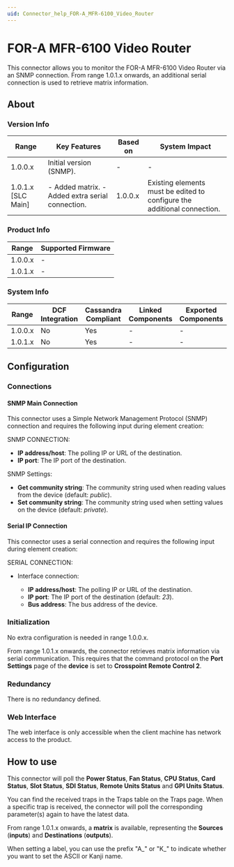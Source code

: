 ```yaml
---
uid: Connector_help_FOR-A_MFR-6100_Video_Router
---
```


# FOR-A MFR-6100 Video Router

This connector allows you to monitor the FOR-A MFR-6100 Video Router via an SNMP connection. From range 1.0.1.x onwards, an additional serial connection is used to retrieve matrix information.

## About

### Version Info

| **Range**            | **Key Features**                                  | **Based on** | **System Impact**                                                        |
|----------------------|---------------------------------------------------|--------------|--------------------------------------------------------------------------|
| 1.0.0.x              | Initial version (SNMP).                           | \-           | \-                                                                       |
| 1.0.1.x \[SLC Main\] | \- Added matrix. - Added extra serial connection. | 1.0.0.x      | Existing elements must be edited to configure the additional connection. |

### Product Info

| **Range** | **Supported Firmware** |
|-----------|------------------------|
| 1.0.0.x   | \-                     |
| 1.0.1.x   | \-                     |

### System Info

| **Range** | **DCF Integration** | **Cassandra Compliant** | **Linked Components** | **Exported Components** |
|-----------|---------------------|-------------------------|-----------------------|-------------------------|
| 1.0.0.x   | No                  | Yes                     | \-                    | \-                      |
| 1.0.1.x   | No                  | Yes                     | \-                    | \-                      |

## Configuration

### Connections

#### SNMP Main Connection

This connector uses a Simple Network Management Protocol (SNMP) connection and requires the following input during element creation:

SNMP CONNECTION:

- **IP address/host**: The polling IP or URL of the destination.
- **IP port**: The IP port of the destination.

SNMP Settings:

- **Get community string**: The community string used when reading values from the device (default: *public*).
- **Set community string**: The community string used when setting values on the device (default: *private*).

#### Serial IP Connection

This connector uses a serial connection and requires the following input during element creation:

SERIAL CONNECTION:

- Interface connection:

  - **IP address/host**: The polling IP or URL of the destination.
  - **IP port**: The IP port of the destination (default: *23*).
  - **Bus address**: The bus address of the device.

### Initialization

No extra configuration is needed in range 1.0.0.x.

From range 1.0.1.x onwards, the connector retrieves matrix information via serial communication. This requires that the command protocol on the **Port Settings** page of the **device** is set to **Crosspoint Remote Control 2**.

### Redundancy

There is no redundancy defined.

### Web Interface

The web interface is only accessible when the client machine has network access to the product.

## How to use

This connector will poll the **Power Status**, **Fan Status**, **CPU Status**, **Card Status**, **Slot Status**, **SDI Status**, **Remote Units Status** and **GPI Units Status**.

You can find the received traps in the Traps table on the Traps page. When a specific trap is received, the connector will poll the corresponding parameter(s) again to have the latest data.

From range 1.0.1.x onwards, a **matrix** is available, representing the **Sources** (**inputs**) and **Destinations** (**outputs**).

When setting a label, you can use the prefix "A\_" or "K\_" to indicate whether you want to set the ASCII or Kanji name.
